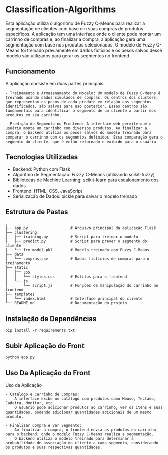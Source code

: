 # Classification-Algorithms

Esta aplicação utiliza o algoritmo de Fuzzy C-Means para realizar a segmentação de clientes com base em suas compras de produtos específicos. A aplicação tem uma interface onde o cliente pode montar um carrinho de compras e, ao finalizar a compra, a aplicação gera uma segmentação com base nos produtos selecionados. O modelo de Fuzzy C-Means foi treinado previamente em dados fictícios e os pesos salvos desse modelo são utilizados para gerar os segmentos no frontend.

## Funcionamento

A aplicação consiste em duas partes principais:

    - Treinamento e Armazenamento do Modelo: Um modelo de Fuzzy C-Means é treinado usando dados simulados de compras. Os centros dos clusters, que representam os pesos de cada produto em relação aos segmentos identificados, são salvos para uso posterior. Esses centros são fundamentais para identificar o segmento de um cliente a partir dos produtos em seu carrinho.

    - Predição do Segmento no Frontend: A interface web permite que o usuário monte um carrinho com diversos produtos. Ao finalizar a compra, o backend utiliza os pesos salvos do modelo treinado para comparar o carrinho com os segmentos definidos. Essa comparação gera o segmento do cliente, que é então retornado e exibido para o usuário.

## Tecnologias Utilizadas

- Backend: Python com Flask
- Algoritmo de Segmentação: Fuzzy C-Means (utilizando scikit-fuzzy)
- Bibliotecas de Machine Learning: scikit-learn para escalonamento dos dados
- Frontend: HTML, CSS, JavaScript
- Serialização de Dados: pickle para salvar o modelo treinado

## Estrutura de Pastas

```
.
├── app.py                   # Arquivo principal da aplicação Flask
├── clustering
│   ├── training.py          # Script para treinar o modelo
│   ├── predict.py           # Script para prever o segmento do cliente
│   └── fcm_model.pkl        # Modelo treinado com Fuzzy C-Means
├── data
│   └── compras.csv          # Dados fictícios de compras para o treinamento
├── static
│   ├── css
│   │   └── styles.css       # Estilos para o frontend
│   └── js
│       └── script.js        # Funções de manipulação do carrinho no frontend
├── templates
│   └── index.html           # Interface principal do cliente
└── README.md                # Documentação do projeto
```

## Instalação de Dependências

```
pip install -r requirements.txt
```

## Subir Aplicação do Front

```
python app.py
```

## Uso Da Aplicação do Front

Uso da Aplicação

    - Catálogo e Carrinho de Compras:
        A interface exibe um catálogo com produtos como Mouse, Teclado, Cadeira, Monitor, etc.
        O usuário pode adicionar produtos ao carrinho, ver os itens e suas quantidades, podendo adicionar quantidades adicionais de um mesmo produto.

    - Finalizar Compra e Ver Segmento:
        Ao finalizar a compra, o frontend envia os produtos do carrinho para o backend, onde o modelo Fuzzy C-Means realiza a segmentação.
        O backend utiliza o modelo treinado para determinar a probabilidade de associação do cliente a cada segmento, considerando os produtos e suas respectivas quantidades.
